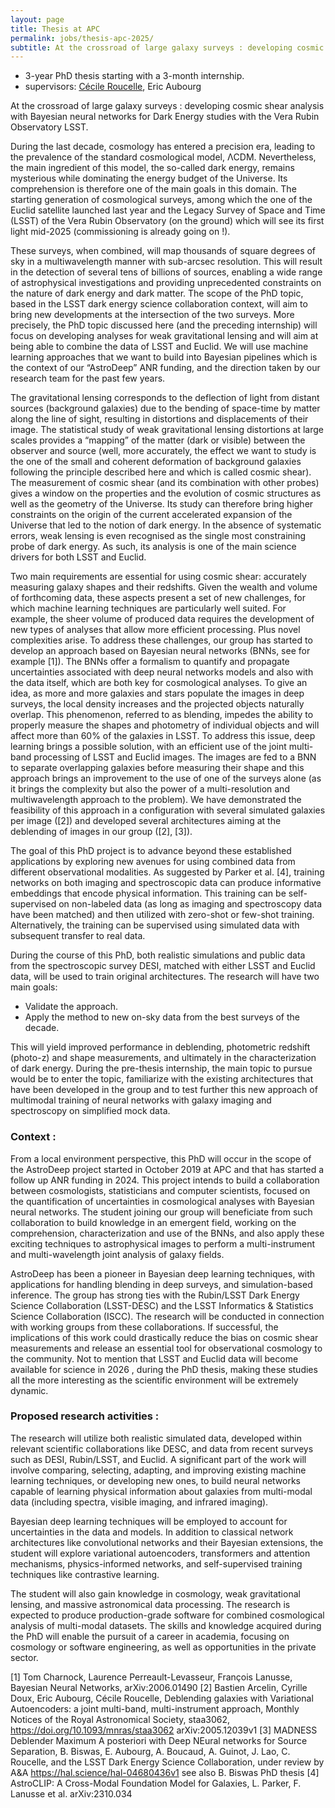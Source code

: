 ```yaml
---
layout: page
title: Thesis at APC
permalink: jobs/thesis-apc-2025/
subtitle: At the crossroad of large galaxy surveys : developing cosmic shear analysis with Bayesian neural networks for Dark Energy studies with the Vera Rubin Observatory LSST
---
```


- 3-year PhD thesis starting with a 3-month internship.
- supervisors: [Cécile Roucelle](mailto:jobs@astrodeep.net), Eric Aubourg

At the crossroad of large galaxy surveys : developing cosmic shear analysis with Bayesian neural networks for Dark Energy studies with the Vera Rubin Observatory LSST.


During the last decade, cosmology has entered a precision era, leading to the prevalence of the standard cosmological model, ΛCDM. Nevertheless, the main ingredient of this model, the so-called dark energy, remains mysterious while dominating the energy budget of the Universe. Its comprehension is therefore one of the main goals in this domain. The starting generation of cosmological surveys, among which the one of the Euclid satellite launched last year and the Legacy Survey of Space and Time (LSST) of the Vera Rubin Observatory (on the ground) which will see its first light mid-2025 (commissioning is already going on !). 

These surveys, when combined, will map thousands of square degrees of sky in a multiwavelength manner with sub-arcsec resolution. This will result in the detection of several tens of billions of sources, enabling a wide range of astrophysical investigations and providing unprecedented constraints on the nature of dark energy and dark matter. The scope of the PhD topic, based in the LSST dark energy science collaboration context, will aim to bring new developments at the intersection of the two surveys. More precisely, the PhD topic discussed here (and the preceding internship) will focus on developing analyses for weak gravitational lensing and will aim at being able to combine the data of LSST and Euclid. We will use machine learning approaches that we want to build into Bayesian pipelines which is the context of our “AstroDeep” ANR funding, and the direction taken by our research team for the past few years. 
 
The gravitational lensing corresponds to the deflection of light from distant sources (background galaxies) due to the bending of space-time by matter along the line of sight, resulting in  distortions and displacements of their image. The statistical study of weak gravitational lensing distortions at large scales provides a “mapping” of the matter (dark or visible) between the observer and source (well, more accurately, the effect we want to study is the one of the small and coherent deformation of background galaxies following the principle described here and which is called cosmic shear). The measurement of cosmic shear (and its combination with other probes) gives a window on the properties and the evolution of cosmic structures as well as the geometry of the Universe. Its study can therefore bring higher constraints on the origin of the current accelerated expansion of the Universe that led to the notion of dark energy. In the absence of systematic errors, weak lensing is even recognised as the single most constraining probe of dark energy. As such, its analysis is one of the main science drivers for both LSST and Euclid. 

Two main requirements are essential for using cosmic shear: accurately measuring galaxy shapes and their redshifts. Given the wealth and volume of forthcoming data, these aspects present a set of new challenges, for which machine learning techniques are particularly well suited.
For example, the sheer volume of produced data requires the development of new types of analyses that allow more efficient processing. Plus novel complexities arise. To address these challenges, our group has started to develop an approach based on Bayesian neural networks (BNNs, see for example [1]). The BNNs offer a formalism to quantify and propagate uncertainties associated with deep neural networks models and also with the data itself, which are both key for cosmological analyses. 
To give an idea, as more and more galaxies and stars populate the images in deep surveys, the local density increases and the projected objects naturally overlap. This phenomenon, referred to as blending, impedes the ability to properly measure the shapes and photometry of individual objects and  will affect more than 60% of the galaxies in LSST. To address this issue, deep learning brings a possible solution, with an efficient use of the joint multi-band processing of LSST and Euclid images. The images are fed to a BNN to separate overlapping galaxies before measuring their shape and this approach brings an improvement to the use of one of the surveys alone (as it brings the complexity but also the power of a multi-resolution and multiwavelength approach to the problem). We have demonstrated the feasibility of this approach in a configuration with several simulated galaxies per image ([2]) and developed several architectures aiming at the deblending of images in our group ([2], [3]).  

The goal of this PhD project is to advance beyond these established applications by exploring new avenues for using combined data from different observational modalities. As suggested by Parker et al. [4], training networks on both imaging and spectroscopic data can produce informative embeddings that encode physical information. This training can be self-supervised on non-labeled data (as long as imaging and spectroscopy data have been matched) and then utilized with zero-shot or few-shot training. Alternatively, the training can be supervised using simulated data with subsequent transfer to real data.

During the course of this PhD, both realistic simulations and public data from the spectroscopic survey DESI, matched with either LSST and Euclid data, will be used to train original architectures. The research will have two main goals:

- Validate the approach.
- Apply the method to new on-sky data from the best surveys of the decade.

This will yield improved performance in deblending, photometric redshift (photo-z) and shape measurements, and ultimately in the characterization of dark energy.
During the pre-thesis internship, the main topic to pursue would be to enter the topic, familiarize with the existing architectures that have been developed in the group and to test further this new approach of multimodal training of neural networks with galaxy imaging and spectroscopy on simplified mock data.  

### Context : 

From a local environment perspective, this PhD will occur in the scope of the AstroDeep project started in October 2019 at APC and that has started a follow up ANR funding in 2024. This project intends to build a collaboration between cosmologists, statisticians and computer scientists, focused on the quantification of uncertainties in cosmological analyses with Bayesian neural networks. The student joining our group will beneficiate from such collaboration to build knowledge in an emergent field, working on the comprehension, characterization and use of the BNNs, and also apply these exciting techniques to astrophysical images to perform a multi-instrument and multi-wavelength joint analysis of galaxy fields. 

AstroDeep has been a pioneer in Bayesian deep learning techniques, with applications for handling blending in deep surveys, and simulation-based inference. The group has strong ties with the Rubin/LSST Dark Energy Science Collaboration (LSST-DESC) and the LSST Informatics & Statistics Science Collaboration (ISCC). The research will be conducted in connection with working groups from these collaborations.
If successful, the implications of this work could drastically reduce the bias on cosmic shear measurements and release an essential tool for observational cosmology to the community. Not to mention that LSST and Euclid data will become available for science in 2026 , during the PhD thesis, making these studies all the more interesting as the scientific environment will be extremely dynamic.

### Proposed research activities :

The research will utilize both realistic simulated data, developed within relevant scientific collaborations like DESC, and data from recent surveys such as DESI, Rubin/LSST, and Euclid. A significant part of the work will involve comparing, selecting, adapting, and improving existing machine learning techniques, or developing new ones, to build neural networks capable of learning physical information about galaxies from multi-modal data (including spectra, visible imaging, and infrared imaging).

Bayesian deep learning techniques will be employed to account for uncertainties in the data and models. In addition to classical network architectures like convolutional networks and their Bayesian extensions, the student will explore variational autoencoders, transformers and attention mechanisms, physics-informed networks, and self-supervised training techniques like contrastive learning.

The student will also gain knowledge in cosmology, weak gravitational lensing, and massive astronomical data processing. The research is expected to produce production-grade software for combined cosmological analysis of multi-modal datasets. The skills and knowledge acquired during the PhD will enable the pursuit of a career in academia, focusing on cosmology or software engineering, as well as opportunities in the private sector.


[1] Tom Charnock, Laurence Perreault-Levasseur, François Lanusse, Bayesian Neural Networks, arXiv:2006.01490
[2] Bastien Arcelin, Cyrille Doux, Eric Aubourg, Cécile Roucelle, Deblending galaxies with Variational Autoencoders: a joint multi-band, multi-instrument approach, Monthly Notices of the Royal Astronomical Society, staa3062, https://doi.org/10.1093/mnras/staa3062 arXiv:2005.12039v1
[3] MADNESS Deblender Maximum A posteriori with Deep NEural networks for Source Separation, B. Biswas, E. Aubourg, A. Boucaud, A. Guinot, J. Lao, C. Roucelle, and the LSST Dark Energy Science Collaboration, under review by A&A https://hal.science/hal-04680436v1 see also B. Biswas PhD thesis 
[4] AstroCLIP: A Cross-Modal Foundation Model for Galaxies, L. Parker, F. Lanusse et al. arXiv:2310.034



